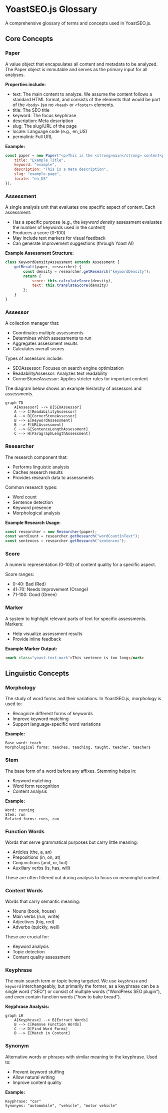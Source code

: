 # YoastSEO.js Glossary

A comprehensive glossary of terms and concepts used in YoastSEO.js.

## Core Concepts

### <a name="paper"></a>Paper
A value object that encapsulates all content and metadata to be analyzed. The Paper object is immutable and serves as the primary input for all analyses.

**Properties include:**
- text: The main content to analyze. We assume the content follows a standard HTML format, and consists of the elements that would be part of the `<body>` (so no `<head>` or `<footer>` elements.
- title: The SEO title
- keyword: The focus keyphrase
- description: Meta description
- slug: The slug/URL of the page
- locale: Language code (e.g., en_US)
- permalink: Full URL

**Example:**
```javascript
const paper = new Paper("<p>This is the <strong>main</strong> content<p>", {
    title: "Example Title",
    keyword: "example",
    description: "This is a meta description",
    slug: "example-page",
    locale: "en_US"
});
```

### <a name="assessment"></a>Assessment
A single analysis unit that evaluates one specific aspect of content. Each assessment:
- Has a specific purpose (e.g., the _keyword density_ assessment evaluates the number of keywords used in the content)
- Produces a score (0-100)
- May include text markers for visual feedback
- Can generate improvement suggestions (through Yoast AI)

**Example Assessment Structure:**
```javascript
class KeywordDensityAssessment extends Assessment {
    getResult(paper, researcher) {
        const density = researcher.getResearch("keywordDensity");
        return {
            score: this.calculateScore(density),
            text: this.translateScore(density)
        };
    }
}
```

### <a name="assessor"></a>Assessor
A collection manager that:
- Coordinates multiple assessments
- Determines which assessments to run
- Aggregates assessment results
- Calculates overall scores

Types of assessors include:
- SEOAssessor: Focuses on search engine optimization
- ReadabilityAssessor: Analyzes text readability
- CornerStoneAssessor: Applies stricter rules for important content

The diagram below shows an example hierarchy of assessors and assessments. 

```mermaid
graph TD
    A[Assessor] --> B[SEOAssessor]
    A --> C[ReadabilityAssessor]
    A --> D[CornerStoneAssessor]
    B --> E[KeywordAssessment]
    B --> F[URLAssessment]
    C --> G[SentenceLengthAssessment]
    C --> H[ParagraphLengthAssessment]
```

### <a name="researcher"></a>Researcher
The research component that:
- Performs linguistic analysis
- Caches research results
- Provides research data to assessments

Common research types:
- Word count
- Sentence detection
- Keyword presence
- Morphological analysis

**Example Research Usage:**
```javascript
const researcher = new Researcher(paper);
const wordCount = researcher.getResearch("wordCountInText");
const sentences = researcher.getResearch("sentences");
```

### <a name="score"></a>Score
A numeric representation (0-100) of content quality for a specific aspect.

Score ranges:
- 0-40: Bad (Red)
- 41-70: Needs Improvement (Orange)
- 71-100: Good (Green)

### <a name="marker"></a>Marker
A system to highlight relevant parts of text for specific assessments. Markers:
- Help visualize assessment results
- Provide inline feedback

**Example Marker Output:**
```html
<mark class="yoast-text-mark">This sentence is too long</mark>
```

## Linguistic Concepts

### <a name="morphology"></a>Morphology
The study of word forms and their variations. In YoastSEO.js, morphology is used to:
- Recognize different forms of keywords
- Improve keyword matching
- Support language-specific word variations

**Example:**
```
Base word: teach
Morphological forms: teaches, teaching, taught, teacher, teachers
```

### <a name="stem"></a>Stem
The base form of a word before any affixes. Stemming helps in:
- Keyword matching
- Word form recognition
- Content analysis

**Example:**
```
Word: running
Stem: run
Related forms: runs, ran
```

### <a name="function-words"></a>Function Words
Words that serve grammatical purposes but carry little meaning:
- Articles (the, a, an)
- Prepositions (in, on, at)
- Conjunctions (and, or, but)
- Auxiliary verbs (is, has, will)

These are often filtered out during analysis to focus on meaningful content.

### <a name="content-words"></a>Content Words
Words that carry semantic meaning:
- Nouns (book, house)
- Main verbs (run, write)
- Adjectives (big, red)
- Adverbs (quickly, well)

These are crucial for:
- Keyword analysis
- Topic detection
- Content quality assessment

### <a name="keyphrase"></a>Keyphrase
The main search term or topic being targeted. We use `keyphrase` and `keyword` interchangeably, but primarily the former, as a keyphrase can be a single word ("SEO") or consist of multiple words ("WordPress SEO plugin"), and even contain function words ("how to bake bread").

**Keyphrase Analysis:**
```mermaid
graph LR
    A[Keyphrase] --> B[Extract Words]
    B --> C[Remove Function Words]
    C --> D[Find Word Forms]
    D --> E[Match in Content]
```

### <a name="synonym"></a>Synonym
Alternative words or phrases with similar meaning to the keyphrase. Used to:
- Prevent keyword stuffing
- Allow natural writing
- Improve content quality

**Example:**
```
Keyphrase: "car"
Synonyms: "automobile", "vehicle", "motor vehicle"
``` 